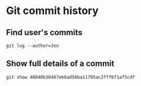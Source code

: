 # Git commit history

## Find user's commits

```shell
git log --author=Jon
```

## Show full details of a commit

```shell
git show 40840b30487eb6ad56ba11795ac2fff6f1af5cdf
```
